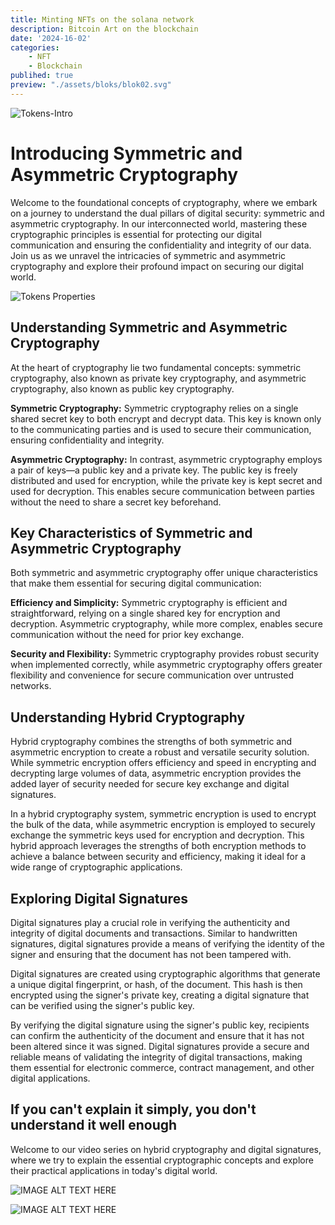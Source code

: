 ```yaml
---
title: Minting NFTs on the solana network
description: Bitcoin Art on the blockchain
date: '2024-16-02'
categories: 
    - NFT
    - Blockchain
publihed: true
preview: "./assets/bloks/blok02.svg"
---
```


![Tokens-Intro](/assets/images/art/TOKENS/Tokens-title.png)

# Introducing Symmetric and Asymmetric Cryptography

Welcome to the foundational concepts of cryptography, where we embark on a journey to understand the dual pillars of digital security: symmetric and asymmetric cryptography. In our interconnected world, mastering these cryptographic principles is essential for protecting our digital communication and ensuring the confidentiality and integrity of our data. Join us as we unravel the intricacies of symmetric and asymmetric cryptography and explore their profound impact on securing our digital world.

![Tokens Properties](/assets/images/art/TOKENS/Tokens-properties.png)

## Understanding Symmetric and Asymmetric Cryptography

At the heart of cryptography lie two fundamental concepts: symmetric cryptography, also known as private key cryptography, and asymmetric cryptography, also known as public key cryptography.

__Symmetric Cryptography:__ Symmetric cryptography relies on a single shared secret key to both encrypt and decrypt data. This key is known only to the communicating parties and is used to secure their communication, ensuring confidentiality and integrity.

__Asymmetric Cryptography:__ In contrast, asymmetric cryptography employs a pair of keys—a public key and a private key. The public key is freely distributed and used for encryption, while the private key is kept secret and used for decryption. This enables secure communication between parties without the need to share a secret key beforehand.

## Key Characteristics of Symmetric and Asymmetric Cryptography

Both symmetric and asymmetric cryptography offer unique characteristics that make them essential for securing digital communication:

__Efficiency and Simplicity:__ Symmetric cryptography is efficient and straightforward, relying on a single shared key for encryption and decryption. Asymmetric cryptography, while more complex, enables secure communication without the need for prior key exchange.

__Security and Flexibility:__ Symmetric cryptography provides robust security when implemented correctly, while asymmetric cryptography offers greater flexibility and convenience for secure communication over untrusted networks.

## Understanding Hybrid Cryptography

Hybrid cryptography combines the strengths of both symmetric and asymmetric encryption to create a robust and versatile security solution. While symmetric encryption offers efficiency and speed in encrypting and decrypting large volumes of data, asymmetric encryption provides the added layer of security needed for secure key exchange and digital signatures.

In a hybrid cryptography system, symmetric encryption is used to encrypt the bulk of the data, while asymmetric encryption is employed to securely exchange the symmetric keys used for encryption and decryption. This hybrid approach leverages the strengths of both encryption methods to achieve a balance between security and efficiency, making it ideal for a wide range of cryptographic applications.

## Exploring Digital Signatures

Digital signatures play a crucial role in verifying the authenticity and integrity of digital documents and transactions. Similar to handwritten signatures, digital signatures provide a means of verifying the identity of the signer and ensuring that the document has not been tampered with.

Digital signatures are created using cryptographic algorithms that generate a unique digital fingerprint, or hash, of the document. This hash is then encrypted using the signer's private key, creating a digital signature that can be verified using the signer's public key.

By verifying the digital signature using the signer's public key, recipients can confirm the authenticity of the document and ensure that it has not been altered since it was signed. Digital signatures provide a secure and reliable means of validating the integrity of digital transactions, making them essential for electronic commerce, contract management, and other digital applications.

## If you can't explain it simply, you don't understand it well enough

Welcome to our video series on hybrid cryptography and digital signatures, where we try to explain the essential cryptographic concepts and explore their practical applications in today's digital world. 

![IMAGE ALT TEXT HERE](https://youtu.be/MTn65TPtkQU)

![IMAGE ALT TEXT HERE](https://youtu.be/V56WbQ1Bx40)